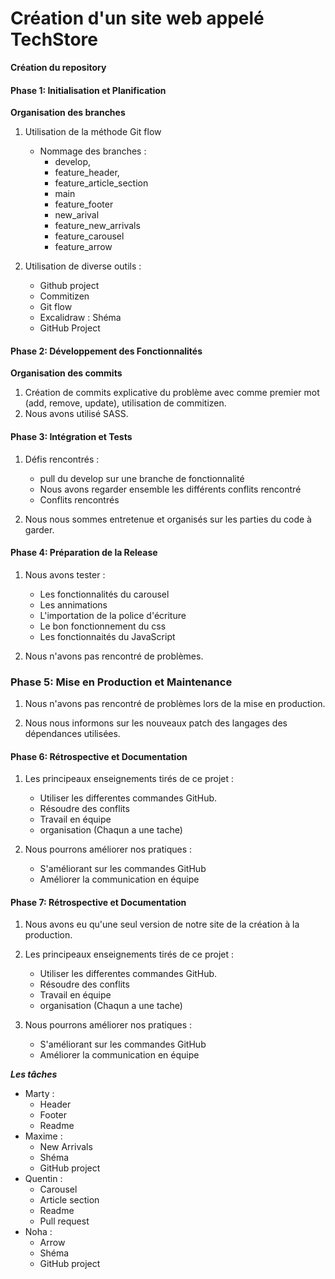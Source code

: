 # Création d'un site web appelé TechStore

**Création du repository**

#### Phase 1: Initialisation et Planification

**Organisation des branches**

1. Utilisation de la méthode Git flow

   - Nommage des branches :
     - develop,
     - feature_header,
     - feature_article_section
     - main
     - feature_footer
     - new_arival
     - feature_new_arrivals
     - feature_carousel
     - feature_arrow

2. Utilisation de diverse outils :
   - Github project
   - Commitizen
   - Git flow
   - Excalidraw : Shéma
   - GitHub Project

#### Phase 2: Développement des Fonctionnalités

**Organisation des commits**

1. Création de commits explicative du problème avec comme premier mot (add, remove, update), utilisation de commitizen.
2. Nous avons utilisé SASS.

#### Phase 3: Intégration et Tests

1. Défis rencontrés :
    - pull du develop sur une branche de fonctionnalité
    - Nous avons regarder ensemble les différents conflits rencontré
    - Conflits rencontrés

2. Nous nous sommes entretenue et organisés sur les parties du code à garder.

#### Phase 4: Préparation de la Release

1. Nous avons tester :
   - Les fonctionnalités du carousel
   - Les annimations
   - L'importation de la police d'écriture
   - Le bon fonctionnement du css
   - Les fonctionnaités du JavaScript

2. Nous n'avons pas rencontré de problèmes.

### Phase 5: Mise en Production et Maintenance

1. Nous n'avons pas rencontré de problèmes lors de la mise en production.

2. Nous nous informons sur les nouveaux patch des langages des dépendances utilisées.

#### Phase 6: Rétrospective et Documentation

1. Les principeaux enseignements tirés de ce projet :
   - Utiliser les differentes commandes GitHub.
   - Résoudre des conflits
   - Travail en équipe
   - organisation (Chaqun a une tache)

2. Nous pourrons améliorer nos pratiques :
   - S'améliorant sur les commandes GitHub
   - Améliorer la communication en équipe

#### Phase 7: Rétrospective et Documentation

1. Nous avons eu qu'une seul version de notre site de la création à la production.

2. Les principeaux enseignements tirés de ce projet :
   - Utiliser les differentes commandes GitHub.
   - Résoudre des conflits
   - Travail en équipe
   - organisation (Chaqun a une tache)

3. Nous pourrons améliorer nos pratiques :
   - S'améliorant sur les commandes GitHub
   - Améliorer la communication en équipe

***Les tâches***
- Marty : 
   - Header
   - Footer
   - Readme
- Maxime : 
   - New Arrivals
   - Shéma
   - GitHub project
- Quentin :
   - Carousel
   - Article section
   - Readme
   - Pull request
- Noha : 
   - Arrow
   - Shéma
   - GitHub project